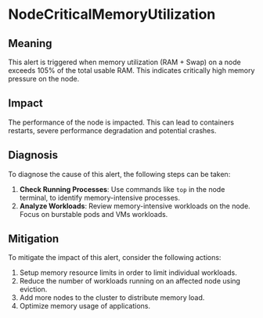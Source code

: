 # NodeCriticalMemoryUtilization

## Meaning

This alert is triggered when memory utilization (RAM + Swap) on a node exceeds 105% of the total usable RAM. This indicates critically high memory pressure on the node.

## Impact

The performance of the node is impacted. This can lead to containers restarts, severe performance degradation and potential crashes.

## Diagnosis

To diagnose the cause of this alert, the following steps can be taken:

1. **Check Running Processes**: Use commands like `top` in the node terminal, to identify memory-intensive processes.
2. **Analyze Workloads**: Review memory-intensive workloads on the node. Focus on burstable pods and VMs workloads.

## Mitigation

To mitigate the impact of this alert, consider the following actions:

1. Setup memory resource limits in order to limit individual workloads.
2. Reduce the number of workloads running on an affected node using eviction.
3. Add more nodes to the cluster to distribute memory load.
4. Optimize memory usage of applications.
